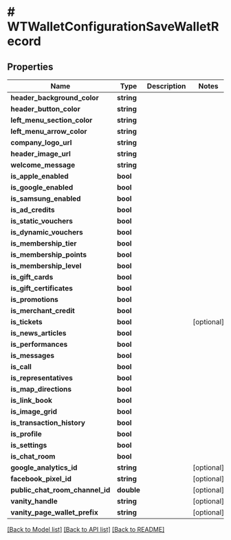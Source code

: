 # # WTWalletConfigurationSaveWalletRecord

## Properties

Name | Type | Description | Notes
------------ | ------------- | ------------- | -------------
**header_background_color** | **string** |  |
**header_button_color** | **string** |  |
**left_menu_section_color** | **string** |  |
**left_menu_arrow_color** | **string** |  |
**company_logo_url** | **string** |  |
**header_image_url** | **string** |  |
**welcome_message** | **string** |  |
**is_apple_enabled** | **bool** |  |
**is_google_enabled** | **bool** |  |
**is_samsung_enabled** | **bool** |  |
**is_ad_credits** | **bool** |  |
**is_static_vouchers** | **bool** |  |
**is_dynamic_vouchers** | **bool** |  |
**is_membership_tier** | **bool** |  |
**is_membership_points** | **bool** |  |
**is_membership_level** | **bool** |  |
**is_gift_cards** | **bool** |  |
**is_gift_certificates** | **bool** |  |
**is_promotions** | **bool** |  |
**is_merchant_credit** | **bool** |  |
**is_tickets** | **bool** |  | [optional]
**is_news_articles** | **bool** |  |
**is_performances** | **bool** |  |
**is_messages** | **bool** |  |
**is_call** | **bool** |  |
**is_representatives** | **bool** |  |
**is_map_directions** | **bool** |  |
**is_link_book** | **bool** |  |
**is_image_grid** | **bool** |  |
**is_transaction_history** | **bool** |  |
**is_profile** | **bool** |  |
**is_settings** | **bool** |  |
**is_chat_room** | **bool** |  |
**google_analytics_id** | **string** |  | [optional]
**facebook_pixel_id** | **string** |  | [optional]
**public_chat_room_channel_id** | **double** |  | [optional]
**vanity_handle** | **string** |  | [optional]
**vanity_page_wallet_prefix** | **string** |  | [optional]

[[Back to Model list]](../../README.md#models) [[Back to API list]](../../README.md#endpoints) [[Back to README]](../../README.md)
